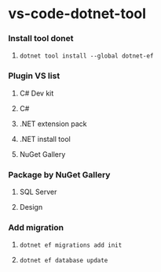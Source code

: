 # vs-code-dotnet-tool

### Install tool donet

1. ```dotnet tool install --global dotnet-ef```

### Plugin VS list

1. C# Dev kit

2. C#

3. .NET extension pack

4. .NET install tool

5. NuGet Gallery

### Package by NuGet Gallery

1. SQL Server

2. Design

### Add migration

1. ```dotnet ef migrations add init```

2. ```dotnet ef database update```
